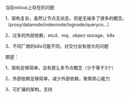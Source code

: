 当前milvus上存在的问题

1、架构复杂，虽然让节点无状态，但是无端多了很多的概念。（proxy/datanode/indexnode/lognode/queryco...）

2、过多的外部依赖，etcd、mq、object storage、k8s

3、不同厂商的k8s可能不同，对交付会有很大的问题


期望：

1、架构足够简单，没有那么多节点概念（少于等于3个）

2、外部依赖足够简单，减少外部依赖，聚焦核心能力

3、可扩展的架构，支持
